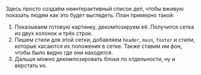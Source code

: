 Здесь просто создаём неинтерактивный список дел, чтобы вживую показать людям как это будет выглядеть. План примерно такой:
1. Показываем готовую картинку, декомпозируем её. Получится сетка из двух колонок и трёх строк.
2. Пишем стили для этой сетки, добавляем `header`, `main`, `footer` и стили, которые касаются их положения в сетке. Также ставим им фон, чтобы было видно где они находятся.
3. Дальше можно декомпозировать блоки по отдельности, ну и верстать их.